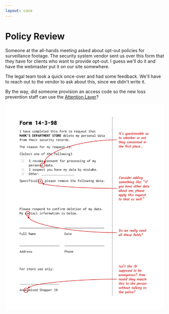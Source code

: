 ```yaml
---
layout: case
---
```

# Policy Review

Someone at the all-hands meeting asked about opt-out policies for surveillance footage. The security system vendor sent us over this form that they have for clients who want to provide opt-out. I guess we'll do it and have the webmaster put it on our site somewhere.

The legal team took a quick once-over and had some feedback. We'll have to reach out to the vendor to ask about this, since we didn't write it.

By the way, did someone provision an access code so the new loss prevention staff can use the [Attention Layer](../secure/attention)?

![Copy of the store security opt-out policy, with annotations from someone who reviewed it.](../assets/img/redlined_policy.png)
